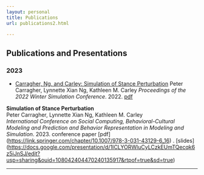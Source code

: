 ```yaml
---
layout: personal
title: Publications
url: publications2.html

---
```


## Publications and Presentations

### 2023
* [Carragher, Ng, and Carley: Simulation of Stance Perturbation](https://informs-sim.org/wsc22papers/265.pdf)
Peter Carragher, Lynnette Xian Ng, Kathleen M. Carley
*Proceedings of the 2022 Winter Simulation Conference*. 2022.
[pdf](https://informs-sim.org/wsc22papers/265.pdf) 

**Simulation of Stance Perturbation**  
Peter Carragher, Lynnette Xian Ng, Kathleen M. Carley  
*International Conference on Social Computing, Behavioral-Cultural Modeling and Prediction and Behavior Representation in Modeling and Simulation*. 2023.
<span class="badge conference">conference paper</span> [pdf] (https://link.springer.com/chapter/10.1007/978-3-031-43129-6_16) . [slides] (https://docs.google.com/presentation/d/1ICLYORWluCyLCzkEUmTQecqk6z5iJnSJ/edit?usp=sharing&ouid=108042404470240135917&rtpof=true&sd=true)
<hr>


<!-- **Simulation of Stance Perturbation**  
Peter Carragher, Lynnette Xian Ng, Kathleen M. Carley  
*WSC 2022: Proceedings of the 2022 Winter Simulation Conference*. 2022.
<span class="badge demo">demo</span> [abstract](https://informs-sim.org/wsc22papers/265.pdf)
<hr>

### 2022
* [Carragher, Ng, and Carley: Simulation of Stance Perturbation](https://informs-sim.org/wsc22papers/265.pdf)
Peter Carragher, Lynnette Xian Ng, Kathleen M. Carley
*Proceedings of the 2022 Winter Simulation Conference*. 2022.
[pdf](https://informs-sim.org/wsc22papers/265.pdf)  -->
<!-- &middot; [slides]() -->